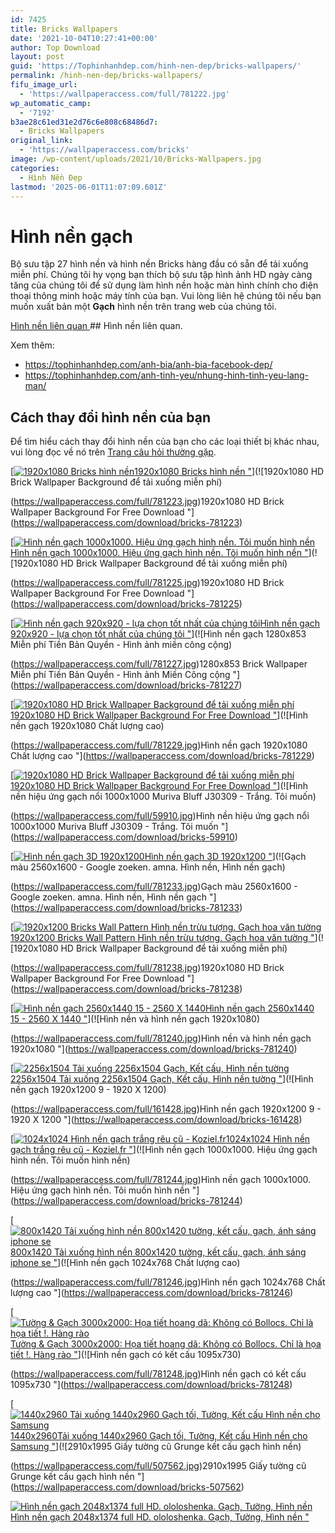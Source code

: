```yaml
---
id: 7425
title: Bricks Wallpapers
date: '2021-10-04T10:27:41+00:00'
author: Top Download
layout: post
guid: 'https://Tophinhanhdep.com/hinh-nen-dep/bricks-wallpapers/'
permalink: /hinh-nen-dep/bricks-wallpapers/
fifu_image_url:
  - 'https://wallpaperaccess.com/full/781222.jpg'
wp_automatic_camp:
  - '7192'
b3ae28c61ed31e2d76c6e808c68486d7:
  - Bricks Wallpapers
original_link:
  - 'https://wallpaperaccess.com/bricks'
image: /wp-content/uploads/2021/10/Bricks-Wallpapers.jpg
categories:
  - Hình Nền Đẹp
lastmod: '2025-06-01T11:07:09.601Z'
---
```

# Hình nền gạch

Bộ sưu tập 27 hình nền và hình nền Bricks hàng đầu có sẵn để tải xuống miễn phí. Chúng tôi hy vọng bạn thích bộ sưu tập hình ảnh HD ngày càng tăng của chúng tôi để sử dụng làm hình nền hoặc màn hình chính cho điện thoại thông minh hoặc máy tính của bạn. Vui lòng liên hệ chúng tôi nếu bạn muốn xuất bản một **Gạch** hình nền trên trang web của chúng tôi.

[Hình nền liên quan ](#related) ## Hình nền liên quan.

   
 Xem thêm:

   
- <https://tophinhanhdep.com/anh-bia/anh-bia-facebook-dep/>
- <https://tophinhanhdep.com/anh-tinh-yeu/nhung-hinh-tinh-yeu-lang-man/>

## Cách thay đổi hình nền của bạn

Để tìm hiểu cách thay đổi hình nền của bạn cho các loại thiết bị khác nhau, vui lòng đọc về nó trên [Trang câu hỏi thường gặp](https://tophinhanhdep.com/faq/).

  
[[![1920x1080 Bricks hình nền](https://wallpaperaccess.com/full/781222.jpg)1920x1080 Bricks hình nền "](https://wallpaperaccess.com/download/bricks-781222)](![1920x1080 HD Brick Wallpaper Background để tải xuống miễn phí)

(https://wallpaperaccess.com/full/781223.jpg)1920x1080 HD Brick Wallpaper Background For Free Download "](https://wallpaperaccess.com/download/bricks-781223)

[[![Hình nền gạch 1000x1000.  Hiệu ứng gạch hình nền.  Tôi muốn hình nền](https://wallpaperaccess.com/full/161314.jpg)Hình nền gạch 1000x1000. Hiệu ứng gạch hình nền. Tôi muốn hình nền "](https://wallpaperaccess.com/download/bricks-161314)](![1920x1080 HD Brick Wallpaper Background để tải xuống miễn phí)

(https://wallpaperaccess.com/full/781225.jpg)1920x1080 HD Brick Wallpaper Background For Free Download "](https://wallpaperaccess.com/download/bricks-781225)

[[![Hình nền gạch 920x920 - lựa chọn tốt nhất của chúng tôi](https://wallpaperaccess.com/full/781226.jpg)Hình nền gạch 920x920 - lựa chọn tốt nhất của chúng tôi "](https://wallpaperaccess.com/download/bricks-781226)](![Hình nền gạch 1280x853 Miễn phí Tiền Bản Quyền - Hình ảnh miền công cộng)

(https://wallpaperaccess.com/full/781227.jpg)1280x853 Brick Wallpaper Miễn phí Tiền Bản Quyền - Hình ảnh Miền Công cộng "](https://wallpaperaccess.com/download/bricks-781227)

[[![1920x1080 HD Brick Wallpaper Background để tải xuống miễn phí](https://wallpaperaccess.com/full/781228.jpg)1920x1080 HD Brick Wallpaper Background For Free Download "](https://wallpaperaccess.com/download/bricks-781228)](![Hình nền gạch 1920x1080 Chất lượng cao)

(https://wallpaperaccess.com/full/781229.jpg)Hình nền gạch 1920x1080 Chất lượng cao "](https://wallpaperaccess.com/download/bricks-781229)

[[![1920x1080 HD Brick Wallpaper Background để tải xuống miễn phí](https://wallpaperaccess.com/full/161367.jpg)1920x1080 HD Brick Wallpaper Background For Free Download "](https://wallpaperaccess.com/download/bricks-161367)](![Hình nền hiệu ứng gạch nổi 1000x1000 Muriva Bluff J30309 - Trắng.  Tôi muốn)

(https://wallpaperaccess.com/full/59910.jpg)Hình nền hiệu ứng gạch nổi 1000x1000 Muriva Bluff J30309 - Trắng. Tôi muốn "](https://wallpaperaccess.com/download/bricks-59910)

[[![Hình nền gạch 3D 1920x1200](https://wallpaperaccess.com/full/781232.jpg)Hình nền gạch 3D 1920x1200 "](https://wallpaperaccess.com/download/bricks-781232)](![Gạch màu 2560x1600 - Google zoeken.  amna.  Hình nền, Hình nền gạch)

(https://wallpaperaccess.com/full/781233.jpg)Gạch màu 2560x1600 - Google zoeken. amna. Hình nền, Hình nền gạch "](https://wallpaperaccess.com/download/bricks-781233)

[[![1920x1200 Bricks Wall Pattern Hình nền trừu tượng.  Gạch hoa văn tường](https://wallpaperaccess.com/full/781234.jpg)1920x1200 Bricks Wall Pattern Hình nền trừu tượng. Gạch hoa văn tường "](https://wallpaperaccess.com/download/bricks-781234)](![1920x1080 HD Brick Wallpaper Background để tải xuống miễn phí)

(https://wallpaperaccess.com/full/781238.jpg)1920x1080 HD Brick Wallpaper Background For Free Download "](https://wallpaperaccess.com/download/bricks-781238)

[[![Hình nền gạch 2560x1440 15 - 2560 X 1440](https://wallpaperaccess.com/full/781239.jpg)Hình nền gạch 2560x1440 15 - 2560 X 1440 "](https://wallpaperaccess.com/download/bricks-781239)](![Hình nền và hình nền gạch 1920x1080)

(https://wallpaperaccess.com/full/781240.jpg)Hình nền và hình nền gạch 1920x1080 "](https://wallpaperaccess.com/download/bricks-781240)

[[![2256x1504 Tải xuống 2256x1504 Gạch, Kết cấu, Hình nền tường](https://wallpaperaccess.com/full/781241.jpg)2256x1504 Tải xuống 2256x1504 Gạch, Kết cấu, Hình nền tường "](https://wallpaperaccess.com/download/bricks-781241)](![Hình nền gạch 1920x1200 9 - 1920 X 1200)

(https://wallpaperaccess.com/full/161428.jpg)Hình nền gạch 1920x1200 9 - 1920 X 1200 "](https://wallpaperaccess.com/download/bricks-161428)

[[![1024x1024 Hình nền gạch trắng rêu cũ - Koziel.fr](https://wallpaperaccess.com/full/781243.jpg)1024x1024 Hình nền gạch trắng rêu cũ - Koziel.fr "](https://wallpaperaccess.com/download/bricks-781243)](![Hình nền gạch 1000x1000.  Hiệu ứng gạch hình nền.  Tôi muốn hình nền)

(https://wallpaperaccess.com/full/781244.jpg)Hình nền gạch 1000x1000. Hiệu ứng gạch hình nền. Tôi muốn hình nền "](https://wallpaperaccess.com/download/bricks-781244)

[[![800x1420 Tải xuống hình nền 800x1420 tường, kết cấu, gạch, ánh sáng iphone se](https://wallpaperaccess.com/full/781245.jpg)800x1420 Tải xuống hình nền 800x1420 tường, kết cấu, gạch, ánh sáng iphone se "](https://wallpaperaccess.com/download/bricks-781245)](![Hình nền gạch 1024x768 Chất lượng cao)

(https://wallpaperaccess.com/full/781246.jpg)Hình nền gạch 1024x768 Chất lượng cao "](https://wallpaperaccess.com/download/bricks-781246)

[[![Tường & Gạch 3000x2000: Họa tiết hoang dã: Không có Bollocs.  Chỉ là họa tiết !.  Hàng rào](https://wallpaperaccess.com/full/781247.jpg)Tường &amp; Gạch 3000x2000: Họa tiết hoang dã: Không có Bollocs. Chỉ là họa tiết !. Hàng rào "](https://wallpaperaccess.com/download/bricks-781247)](![Hình nền gạch có kết cấu 1095x730)

(https://wallpaperaccess.com/full/781248.jpg)Hình nền gạch có kết cấu 1095x730 "](https://wallpaperaccess.com/download/bricks-781248)

[[![1440x2960 ​​Tải xuống 1440x2960 ​​Gạch tối, Tường, Kết cấu Hình nền cho Samsung](https://wallpaperaccess.com/full/781249.jpg)1440x2960 ​​Tải xuống 1440x2960 ​​Gạch tối, Tường, Kết cấu Hình nền cho Samsung "](https://wallpaperaccess.com/download/bricks-781249)](![2910x1995 Giấy tường cũ Grunge kết cấu gạch hình nền)

(https://wallpaperaccess.com/full/507562.jpg)2910x1995 Giấy tường cũ Grunge kết cấu gạch hình nền "](https://wallpaperaccess.com/download/bricks-507562)

[![Hình nền gạch 2048x1374 full HD.  ololoshenka.  Gạch, Tường, Hình nền](https://wallpaperaccess.com/full/781251.jpg)Hình nền gạch 2048x1374 full HD. ololoshenka. Gạch, Tường, Hình nền "](https://wallpaperaccess.com/download/bricks-781251)

